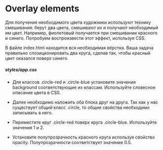 # Overlay elements

Для получения необходимого цвета художники используют технику смешивания: берут два цвета, смешивают их и получают необходимый им цвет. Например, фиолетовый получается при смешивании красного и синего. Попробуем воспроизвести этот эффект, используя CSS.

В файле index.html находится вся необходимая вёрстка. Ваша задача правильно спозиционировать два круга, сделав так, чтобы красный цвет оказался поверх синего.

##### styles/app.css

* Для классов .circle-red и .circle-blue установите значения background соответствующие их классам. Используйте словесное описание цвета в CSS.

* Далее необходимо наложить оба блока друг на друга. Так как у нас существует общий класс .circle, то общие свойства необходимо записывать в него.

* Переместите круг .circle-red поверх круга .circle-blue. Используйте значения 1 и 2.

* Установите полупрозрачность красного круга используя свойство opacity. Полупрозрачности соответствует значение 0.5.
